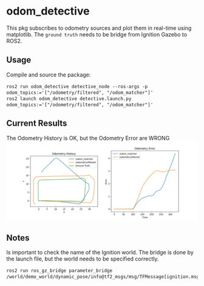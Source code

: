 # odom_detective

This pkg subscribes to odometry sources and plot them in real-time using matplotlib. The `ground truth` needs to be bridge from Ignition Gazebo to ROS2.

## Usage
Compile and source the package:

```
ros2 run odom_detective detective_node --ros-args -p odom_topics:='["/odometry/filtered", "/odom_matcher"]'
ros2 launch odom_detective detective.launch.py odom_topics:='["/odometry/filtered", "/odom_matcher"]'
```

## Current Results

The Odometry History is OK, but the Odometry Error are WRONG
![alt text](pictures/history_ok.png)

## Notes
Is important to check the name of the Ignition world. The bridge is done by the launch file, but the world needs to be specified correctly.
```
ros2 run ros_gz_bridge parameter_bridge /world/demo_world/dynamic_pose/info@tf2_msgs/msg/TFMessage[ignition.msgs.Pose_V
```